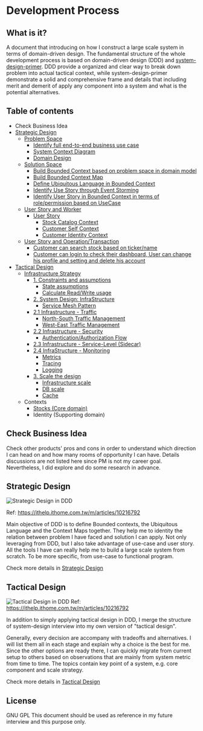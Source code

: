 # Development Process

## What is it?

A document that introducing on how I construct a large scale system in terms of domain-driven design. The fundamental structure of the whole development process is based on domain-driven design (DDD) and [system-design-primer](https://github.com/donnemartin/system-design-primer). DDD provide a organized and clear way to break down problem into actual tactical context, while system-design-primer demonstrate a solid and comprehensive frame and details that including merit and demerit of apply any component into a system and what is the potential alternatives.

## Table of contents

- Check Business Idea
- [Strategic Design](strategic_degisn.md)
  - [Problem Space](strategic_degisn.md#problem-space)
    - [Identify full end-to-end business use case](strategic_degisn.md#identify-full-end-to-end-business-use-case)
    - [System Context Diagram](strategic_degisn.md#system-context-diagram)
    - [Domain Design](strategic_degisn.md#solution-space)
  - [Solution Space](strategic_degisn.md#solution-space)
    - [Build Bounded Context based on problem space in domain model](strategic_degisn.md#bounded-context)
    - [Build Bounded Context Map](strategic_degisn.md#bounded-context-map)
    - [Define Ubiquitous Language in Bounded Context](strategic_degisn.md#ubiquitous-language-in-bounded-context)
    - [Identify Use Story through Event Storming](strategic_degisn.md#identify-use-story-through-event-storming)
    - [Identify User Story in Bounded Context in terms of role/permission based on UseCase](strategic_degisn.md#identify-user-story-in-bounded-context-in-terms-of-role)
  - [User Story and Worker](strategic_degisn.md#user-story-and-worker)
    - [User Story](strategic_degisn.md#user-story)
      - [Stock Catalog Context](strategic_degisn.md#stock-catalog-context)
      - [Customer Self Context](strategic_degisn.md#customer-self-context)
      - [Customer Identity Context](strategic_degisn.md#customer-identity-context)
  - [User Story and Operation/Transaction](strategic_degisn.md#user-story-and-operation/transaction-mapping)
    - [Customer can search stock based on ticker/name](strategic_degisn.md#Customer-can-search-stock-based-on-ticker)
    - [Customer can login to check their dashboard, User can change his profile and setting and delete his account](strategic_degisn.md#Customer-can-login-to-check-their-dashboard,-User-can-change-his-profile-and-setting-and-delete-his-account)
- [Tactical Design](tactical_design.md)
  - [Infrastructure Strategy](tactical_design.md#infrastructure-strategy)
    - [1. Constraints and assumptions](tactical_design.md#1.-constraints-and-assumptions)
      - [State assumptions](tactical_design.md#state-assumptions)
      - [Calculate Read/Write usage](tactical_design.md#calculate-read/Write-usage)
    - [2. System Design: InfraStructure](tactical_design.md#2.-system-design:-infraStructure)
      - [Service Mesh Pattern](tactical_design.md#service-mesh-pattern)
    - [2.1 Infrastructure - Traffic](tactical_design.md#2.1-infrastructure---traffic)
      - [North-South Traffic Management](tactical_design.md#north-South-traffic-management)
      - [West-East Traffic Management](tactical_design.md#west-East-traffic-management)
    - [2.2 Infrastructure - Security](tactical_design.md#2.2-infrastructure---security)
      - [Authentication/Authorization Flow](tactical_design.md#Authentication/Authorization-flow)
    - [2.3 Infrastructure - Service-Level (Sidecar)](tactical_design.md#2.3-infrastructure---sidecar)
    - [2.4 InfraStructure - Monitoring](tactical_design.md#2.4-infraStructure---monitoring)
      - [Metrics](tactical_design.md#metrics)
      - [Tracing](tactical_design.md#tracing)
      - [Logging](tactical_design.md#logging)
    - [3. Scale the design](tactical_design.md#3.-scale-the-design)
      - [Infrastructure scale](tactical_design.md#infrastructure-scale)
      - [DB scale](tactical_design.md#db-scale)
      - [Cache](tactical_design.md#cache)
  - Contexts
    - [Stocks (Core domain)](/stock_context.md)
    - Identity (Supporting domain)

## Check Business Idea

Check other products' pros and cons in order to understand which direction I can head on and how many rooms of opportunity I can have. Details discussions are not listed here since PM is not my career goal. Nevertheless, I did explore and do some research in advance.

## Strategic Design

![Strategic Design in DDD](https://drive.google.com/uc?export=view&id=19-pno17L98jpnhwYyRZShlt5ZhUlZDgN&sz=w300-h50)

Ref: https://ithelp.ithome.com.tw/m/articles/10216792

Main objective of DDD is to define Bounded contexts, the Ubiquitous Language and the Context Maps together. They help me to identity the relation between problem I have faced and solution I can apply. Not only leveraging from DDD, but I also take advantage of use-case and user story. All the tools I have can really help me to build a large scale system from scratch. To be more specific, from use-case to functional program.

Check more details in [Strategic Design](strategic_degisn.md)

## Tactical Design

![Tactical Design in DDD](https://drive.google.com/uc?id=1jaJUP7Az5St4nsyedx14y4zhHN25uUTN&sz=w300)
Ref: https://ithelp.ithome.com.tw/m/articles/10216792

In addition to simply applying tactical design in DDD, I merge the structure of system-design interview into my own version of "tactical design".

Generally, every decision are accompany with tradeoffs and alternatives. I will list them all in each stage and explain why a choice is the best for me. Since the other options are ready there, I can quickly migrate from current setup to others based on observations that are mainly from system metric from time to time. The topics contain key point of a system, e.g. core component and scale strategy.

Check more details in [Tactical Design](tactical_design.md)

## License

GNU GPL
This document should be used as reference in my future interview and this purpose only.
